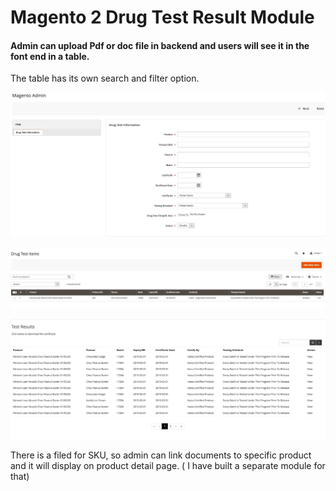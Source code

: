 # Magento 2 Drug Test Result Module

#### Admin can upload Pdf or doc file in backend and users will see it in the font end in a table. 

The table has its own search and filter option.

![Drug test](/Doc/drugtest.jpeg)

![Drug test](/Doc/drugtest2.jpeg)

![Drug test](/Doc/drugtest3.jpeg)


There is a filed for SKU, so admin can link documents to specific product and it will display on product detail page. ( I have built a separate module for that)
